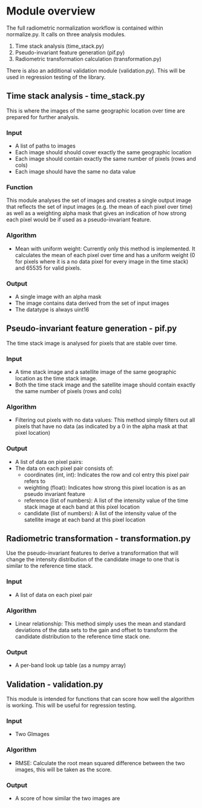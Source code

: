 # Module overview #

The full radiometric normalization workflow is contained within normalize.py. It calls on three analysis modules. 

1. Time stack analysis (time_stack.py)
2. Pseudo-invariant feature generation (pif.py)
3. Radiometric transformation calculation (transformation.py)

There is also an additional validation module (validation.py). This will be used in regression testing of the library.

## Time stack analysis - time_stack.py ##

This is where the images of the same geographic location over time are prepared for further analysis. 

### Input ###
* A list of paths to images
* Each image should should cover exactly the same geographic location
* Each image should contain exactly the same number of pixels (rows and cols)
* Each image should have the same no data value

### Function ###

This module analyses the set of images and creates a single output image that reflects the set of input images (e.g. the mean of each pixel over time) as well as a weighting alpha mask that gives an indication of how strong each pixel would be if used as a pseudo-invariant feature.

### Algorithm ###
* Mean with uniform weight: Currently only this method is implemented. It calculates the mean of each pixel over time and has a uniform weight (0 for pixels where it is a no data pixel for every image in the time stack) and 65535 for valid pixels. 

### Output ####
* A single image with an alpha mask
* The image contains data derived from the set of input images
* The datatype is always uint16

## Pseudo-invariant feature generation - pif.py ##

The time stack image is analysed for pixels that are stable over time.

### Input ###
* A time stack image and a satellite image of the same geographic location as the time stack image.
* Both the time stack image and the satellite image should contain exactly the same number of pixels (rows and cols)

### Algorithm ###
* Filtering out pixels with no data values: This method simply filters out all pixels that have no data (as indicated by a 0 in the alpha mask at that pixel location)

### Output ###
* A list of data on pixel pairs:
* The data on each pixel pair consists of:
	* coordinates (int, int): Indicates the row and col entry this pixel pair refers to
	* weighting (float): Indicates how strong this pixel location is as an pseudo invariant feature
	* reference (list of numbers): A list of the intensity value of the time stack image at each band at this pixel location
	* candidate (list of numbers): A list of the intensity value of the satellite image at each band at this pixel location

## Radiometric transformation - transformation.py ##

Use the pseudo-invariant features to derive a transformation that will change the intensity distribution of the candidate image to one that is similar to the reference time stack.

### Input ###
* A list of data on each pixel pair

### Algorithm ###
* Linear relationship: This method simply uses the mean and standard deviations of the data sets to the gain and offset to transform the candidate distribution to the reference time stack one.

### Output ###
* A per-band look up table (as a numpy array)

## Validation - validation.py ##
This module is intended for functions that can score how well the algorithm is working. This will be useful for regression testing. 

### Input ###
* Two GImages

### Algorithm ###
* RMSE: Calculate the root mean squared difference between the two images, this will be taken as the score.

### Output ###
* A score of how similar the two images are
